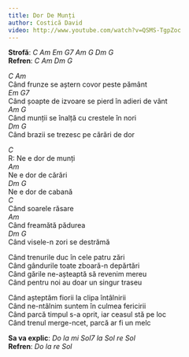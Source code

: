 ```yaml
---
title: Dor De Munți
author: Costică David
video: http://www.youtube.com/watch?v=QSMS-TgpZoc
---
```


**Strofă**: *C Am Em G7 Am G Dm G*  
**Refren**: *C Am Dm G*  

*C Am*  
Când frunze se aștern covor peste pământ  
*Em G7*  
Când șoapte de izvoare se pierd în adieri de vânt  
*Am G*  
Când munții se înalță cu crestele în nori  
*Dm G*  
Când brazii se trezesc pe cărări de dor  

*C*  
R: Ne e dor de munți  
*Am*  
Ne e dor de cărări  
*Dm G*  
Ne e dor de cabană  
*C*  
Când soarele răsare  
*Am*  
Când freamătă pădurea  
*Dm G*  
Când visele-n zori se destrămă  

Când trenurile duc în cele patru zări  
Când gândurile toate zboară-n depărtări  
Când gările ne-așteaptă să revenim mereu  
Când pentru noi au doar un singur traseu  

Când așteptăm fiorii la clipa întâlnirii  
Când ne-ntâlnim suntem în culmea fericirii  
Când parcă timpul s-a oprit, iar ceasul stă pe loc  
Când trenul merge-ncet, parcă ar fi un melc  

**Sa va explic**: *Do la mi Sol7 la Sol re Sol*  
**Refren**: *Do la re Sol*  
